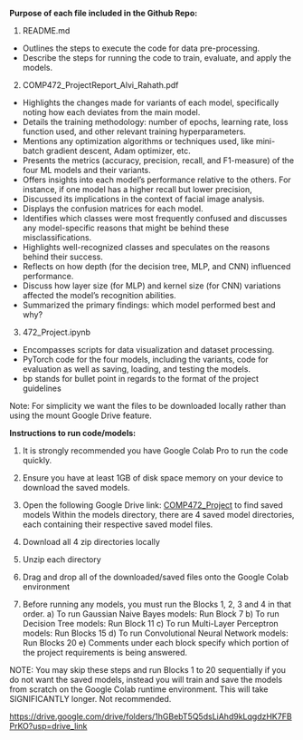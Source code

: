 **Purpose of each file included in the Github Repo:**
1) README.md
  -  Outlines the steps to execute the code for data pre-processing.
  -  Describe the steps for running the code to train, evaluate, and apply the models.

2) COMP472_ProjectReport_Alvi_Rahath.pdf
  -  Highlights the changes made for variants of each model, specifically noting how each deviates from the main model.
  -  Details the training methodology: number of epochs, learning rate, loss function used, and other relevant training hyperparameters.
  -  Mentions any optimization algorithms or techniques used, like mini-batch gradient descent, Adam optimizer, etc. 
  -  Presents the metrics (accuracy, precision, recall, and F1-measure) of the four ML models and their variants.
  -  Offers insights into each model’s performance relative to the others. For instance, if one model has a higher recall but lower precision, 
  -  Discussed its implications in the context of facial image analysis.
  -  Displays the confusion matrices for each model.
  -  Identifies which classes were most frequently confused and discusses any model-specific reasons that might be behind these misclassifications.
  -  Highlights well-recognized classes and speculates on the reasons behind their success.
  -  Reflects on how depth (for the decision tree, MLP, and CNN) influenced performance. 
  -  Discuss how layer size (for MLP) and kernel size (for CNN) variations affected the model’s recognition abilities.
  -  Summarized the primary findings: which model performed best and why?
    
3) 472_Project.ipynb
  -  Encompasses scripts for data visualization and dataset processing.
  -  PyTorch code for the four models, including the variants, code for evaluation as well as saving, loading, and testing the models.
  -  bp stands for bullet point in regards to the format of the project guidelines


  
Note: For simplicity we want the files to be downloaded locally rather than using the mount Google Drive feature.

**Instructions to run code/models:**

1) It is strongly recommended you have Google Colab Pro to run the code quickly.

2) Ensure you have at least 1GB of disk space memory on your device to download the saved models.

3) Open the following Google Drive link: [COMP472_Project](https://drive.google.com/drive/folders/1hGBebT5Q5dsLiAhd9kLqgdzHK7FBPrKO?usp=drive_link) to find saved models
 Within the models directory, there are 4 saved model directories, each containing their respective saved model files.

4) Download all 4 zip directories locally

5) Unzip each directory
6) Drag and drop all of the downloaded/saved files onto the Google Colab environment

7) Before running any models, you must run the Blocks 1, 2, 3 and 4 in that order.
    a) To run Gaussian Naive Bayes models: Run Block 7 
    b) To run Decision Tree models: Run Block 11
    c) To run Multi-Layer Perceptron models: Run Blocks 15 
    d) To run Convolutional Neural Network models: Run Blocks 20
    e) Comments under each block specify which portion of the project requirements is being answered.
		
NOTE: You may skip these steps and run Blocks 1 to 20 sequentially if you do not want the saved models, instead you will train and save the models from scratch on the Google Colab runtime environment. This will take SIGNIFICANTLY longer. Not recommended.





https://drive.google.com/drive/folders/1hGBebT5Q5dsLiAhd9kLqgdzHK7FBPrKO?usp=drive_link

